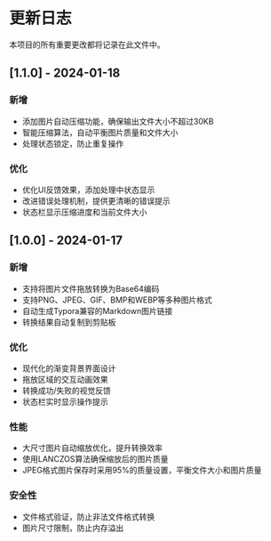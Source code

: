 # 更新日志

本项目的所有重要更改都将记录在此文件中。

## [1.1.0] - 2024-01-18

### 新增
- 添加图片自动压缩功能，确保输出文件大小不超过30KB
- 智能压缩算法，自动平衡图片质量和文件大小
- 处理状态锁定，防止重复操作

### 优化
- 优化UI反馈效果，添加处理中状态显示
- 改进错误处理机制，提供更清晰的错误提示
- 状态栏显示压缩进度和当前文件大小

## [1.0.0] - 2024-01-17

### 新增
- 支持将图片文件拖放转换为Base64编码
- 支持PNG、JPEG、GIF、BMP和WEBP等多种图片格式
- 自动生成Typora兼容的Markdown图片链接
- 转换结果自动复制到剪贴板

### 优化
- 现代化的渐变背景界面设计
- 拖放区域的交互动画效果
- 转换成功/失败的视觉反馈
- 状态栏实时显示操作提示

### 性能
- 大尺寸图片自动缩放优化，提升转换效率
- 使用LANCZOS算法确保缩放后的图片质量
- JPEG格式图片保存时采用95%的质量设置，平衡文件大小和图片质量

### 安全性
- 文件格式验证，防止非法文件格式转换
- 图片尺寸限制，防止内存溢出